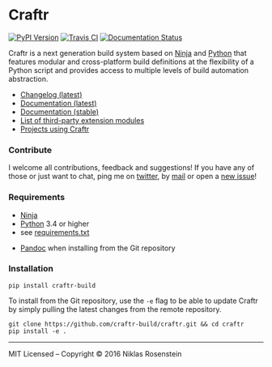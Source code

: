 # Craftr

[![PyPI Version](https://img.shields.io/pypi/v/craftr-build.svg)](https://pypi.python.org/pypi/craftr-build)
[![Travis CI](https://travis-ci.org/craftr-build/craftr.svg)](https://travis-ci.org/craftr-build/craftr)
[![Documentation Status](https://readthedocs.org/projects/craftr/badge/?version=latest)](http://craftr.readthedocs.io/en/latest/?badge=latest)

Craftr is a next generation build system based on [Ninja][] and [Python][]
that features modular and cross-platform build definitions at the flexibility
of a Python script and provides access to multiple levels of build
automation abstraction.

* [Changelog (latest)][Changelog]
* [Documentation (latest)](https://craftr.readthedocs.io/en/latest/)
* [Documentation (stable)](https://craftr.readthedocs.io/en/stable/)
* [List of third-party extension modules](https://github.com/craftr-build/craftr/wiki/Craftr-Extensions)
* [Projects using Craftr](https://github.com/craftr-build/craftr/wiki/Projects-using-Craftr)

### Contribute

I welcome all contributions, feedback and suggestions! If you have any of
those or just want to chat, ping me on [twitter][], by [mail][] or open a [new issue][]!

### Requirements

- [Ninja][]
- [Python][] 3.4 or higher
- see [requirements.txt](requirements.txt)
* [Pandoc][] when installing from the Git repository

### Installation

    pip install craftr-build

To install from the Git repository, use the `-e` flag to be able to update
Craftr by simply pulling the latest changes from the remote repository.

    git clone https://github.com/craftr-build/craftr.git && cd craftr
    pip install -e .

----

MIT Licensed &ndash; Copyright &copy; 2016  Niklas Rosenstein

  [new issue]: https://github.com/craftr-build/craftr/issues/new
  [twitter]: https://twitter.com/rosensteinn
  [mail]: mailto:rosensteinniklas@gmail.com
  [Ninja]: https://github.com/ninja-build/ninja
  [Python]: https://www.python.org
  [Pandoc]: http://pandoc.org
  [Changelog]: docs/changelog.rst
